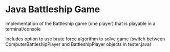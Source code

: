 # Java Battleship Game

Implementation of the Battleship game (one player) that is playable in a terminal/console

Includes option to use brute force algorithm to solve game (switch between ComputerBattleshipPlayer and BattleshipPlayer objects in tester.java)
